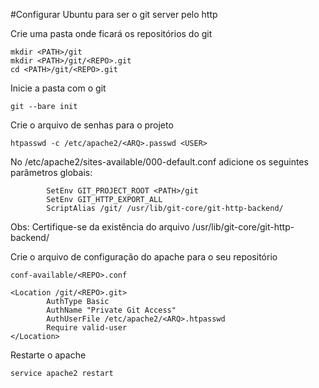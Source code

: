 
#Configurar Ubuntu para ser o git server pelo http

Crie uma pasta onde ficará os repositórios do git
```
mkdir <PATH>/git
mkdir <PATH>/git/<REPO>.git
cd <PATH>/git/<REPO>.git
```

Inicie a pasta com o git
```
git --bare init
```

Crie o arquivo de senhas para o projeto
```
htpasswd -c /etc/apache2/<ARQ>.passwd <USER>
```

No /etc/apache2/sites-available/000-default.conf adicione os seguintes parâmetros globais:

```
        SetEnv GIT_PROJECT_ROOT <PATH>/git
        SetEnv GIT_HTTP_EXPORT_ALL
        ScriptAlias /git/ /usr/lib/git-core/git-http-backend/
```

Obs: Certifique-se da existência do arquivo /usr/lib/git-core/git-http-backend/

Crie o arquivo de configuração do apache para o seu repositório

```
conf-available/<REPO>.conf
```

```
<Location /git/<REPO>.git>
        AuthType Basic
        AuthName "Private Git Access"
        AuthUserFile /etc/apache2/<ARQ>.htpasswd
        Require valid-user
</Location>
```

Restarte o apache

```
service apache2 restart
```